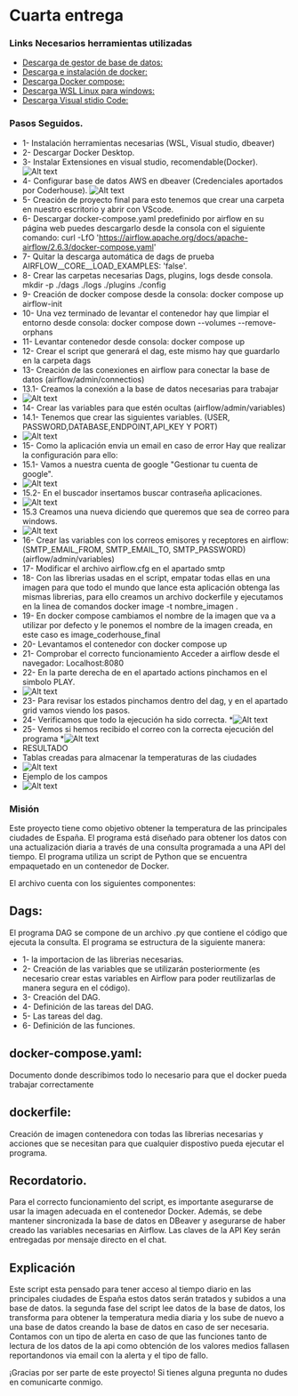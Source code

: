 # Cuarta entrega

### Links Necesarios herramientas utilizadas 

* [Descarga de gestor de base de datos:](https://dbeaver.io/download/)
* [Descarga e instalación de docker:](https://www.docker.com/products/docker-desktop/)
* [Descarga Docker compose:](https://airflow.apache.org/docs/apache-airflow/stable/howto/docker-compose/index.html)
* [Descarga WSL Linux para windows:](https://learn.microsoft.com/es-es/windows/wsl/install)
* [Descarga Visual stidio Code:](https://code.visualstudio.com/)

### Pasos Seguidos.
* 1- Instalación herramientas necesarias (WSL, Visual studio, dbeaver)
* 2- Descargar Docker Desktop.
* 3- Instalar Extensiones en visual studio, recomendable(Docker).
![Alt text](./fotos/image-1.png)
* 4- Configurar base de datos AWS en dbeaver (Credenciales aportados por Coderhouse).
![Alt text](./fotos/image-2.png)
* 5- Creación de proyecto final para esto tenemos que crear una carpeta en nuestro escritorio y abrir con VScode.
* 6- Descargar docker-compose.yaml predefinido por airflow en su página web puedes descargarlo desde la consola con el siguiente comando: curl -LfO 'https://airflow.apache.org/docs/apache-airflow/2.6.3/docker-compose.yaml'
* 7- Quitar la descarga automática de dags de prueba AIRFLOW__CORE__LOAD_EXAMPLES: 'false'.
* 8- Crear las carpetas necesarias Dags, plugins, logs desde consola. mkdir -p ./dags ./logs ./plugins ./config
* 9- Creación de docker compose desde la consola: docker compose up airflow-init
* 10- Una vez terminado de levantar el contenedor hay que limpiar el entorno desde consola: docker compose down --volumes --remove-orphans
* 11- Levantar contenedor desde consola: docker compose up
* 12- Crear el script que generará el dag, este mismo hay que guardarlo en la carpeta dags
* 13- Creación de las conexiones en airflow para conectar la base de datos (airflow/admin/connectios)
* 13.1- Creamos la conexión a la base de datos necesarias para trabajar
* ![Alt text](./fotos/image.png)
* 14- Crear las variables para que estén ocultas (airflow/admin/variables)
* 14.1- Tenemos que crear las siguientes variables. (USER, PASSWORD,DATABASE,ENDPOINT,API_KEY Y PORT)
* ![Alt text](./fotos/image-3.png)
* 15- Como la aplicación envia un email en caso de error Hay que realizar la configuración para ello:
* 15.1- Vamos a nuestra cuenta de google "Gestionar tu cuenta de google".
* ![Alt text](./fotos/image-4.png)
* 15.2- En el buscador insertamos buscar contraseña aplicaciones.
* ![Alt text](./fotos/image-5.png)  
* 15.3 Creamos una nueva diciendo que queremos que sea de correo para windows.
* ![Alt text](./fotos/image-6.png) 
* 16- Crear las variables con los correos emisores y receptores en airflow:(SMTP_EMAIL_FROM, SMTP_EMAIL_TO,  SMTP_PASSWORD) (airflow/admin/variables) 
* 17- Modificar el archivo airflow.cfg en el apartado smtp 
* 18- Con las librerias usadas en el script, empatar todas ellas en una imagen para que todo el mundo que lance esta aplicación obtenga las mismas librerias, para ello creamos un archivo dockerfile y ejecutamos en la linea de comandos docker image -t nombre_imagen .
* 19- En docker compose cambiamos el nombre de la imagen que va a utilizar por defecto y le ponemos el nombre de la imagen creada, en este caso es image_coderhouse_final
* 20- Levantamos el contenedor con docker compose up 
* 21- Comprobar el correcto funcionamiento Acceder a airflow desde el navegador: Localhost:8080
* 22- En la parte derecha de en el apartado actions pinchamos en el simbolo PLAY.
* ![Alt text](./fotos/image-7.png)
* 23- Para revisar los estados pinchamos dentro del dag, y en el apartado grid vamos viendo los pasos.
* 24- Verificamos que todo la ejecución ha sido correcta.
*![Alt text](./fotos/image-10.png)
* 25- Vemos si hemos recibido el correo con la correcta ejecución del programa
*![Alt text](./fotos/image-11.png)
* RESULTADO
* Tablas creadas para almacenar la temperaturas de las ciudades
* ![Alt text](./fotos/image-8.png)
* Ejemplo de los campos 
* ![Alt text](./fotos/image-9.png)


### Misión
Este proyecto tiene como objetivo obtener la temperatura de las principales ciudades de España. El programa está diseñado para obtener los datos con una actualización diaria a través de una consulta programada a una API del tiempo. El programa utiliza un script de Python que se encuentra empaquetado en un contenedor de Docker.

El archivo cuenta con los siguientes componentes:

## Dags: 
El programa DAG se compone de un archivo .py que contiene el código que ejecuta la consulta. El programa se estructura de la siguiente manera: 
* 1- la importacion de las librerias necesarias.
* 2- Creación de las variables que se utilizarán posteriormente (es necesario crear estas variables en Airflow para poder reutilizarlas de manera segura en el código). 
* 3- Creación del DAG. 
* 4- Definición de las tareas del DAG. 
* 5- Las tareas del dag. 
* 6- Definición de las funciones.

## docker-compose.yaml:
Documento donde describimos todo lo necesario para que el docker pueda trabajar correctamente

## dockerfile:
Creación de imagen contenedora con todas las librerias necesarias y acciones que se necesitan para que cualquier dispostivo pueda ejecutar el programa.

## Recordatorio.
Para el correcto funcionamiento del script, es importante asegurarse de usar la imagen adecuada en el contenedor Docker. Además, se debe mantener sincronizada la base de datos en DBeaver y asegurarse de haber creado las variables necesarias en Airflow. Las claves de la API Key serán entregadas por mensaje directo en el chat.

## Explicación
Este script esta pensado para tener acceso al tiempo diario en las principales ciudades de España estos datos serán tratados y subidos a una base de datos. la segunda fase del script lee datos de la base de datos, los transforma para obtener la temperatura media diaria y los sube de nuevo a una base de datos  creando la base de datos en caso de ser necesaria.
Contamos con un tipo de alerta en caso de que las funciones tanto de lectura de los datos de la api como obtención de los valores medios fallasen reportandonos via email con la alerta y el tipo de fallo.

¡Gracias por ser parte de este proyecto! Si tienes alguna pregunta no dudes en comunicarte conmigo.
